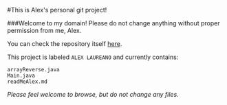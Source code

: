#This is Alex's personal git project!

###Welcome to my domain! Please do not change anything without proper permission from me, Alex.

You can check the repository itself [here](https://github.com/illegalalienal/recreationAlexL).

This project is labeled `ALEX LAUREANO` and currently contains:
```
arrayReverse.java
Main.java
readMeAlex.md
```

_Please feel welcome to browse, but do not change any files._